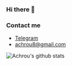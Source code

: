 ### Hi there 👋

### Contact me

- [Telegram](https://t.me/Achrou)
- <achrou8@gmail.com>

![Achrou's github stats](https://github-readme-stats-xi-nine.vercel.app/api?username=Achrou&show_icons=true&theme=default&count_private=true)

